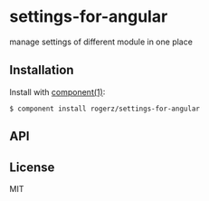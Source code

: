 
# settings-for-angular

  manage settings of different module in one place

## Installation

  Install with [component(1)](http://component.io):

    $ component install rogerz/settings-for-angular

## API



## License

  MIT
